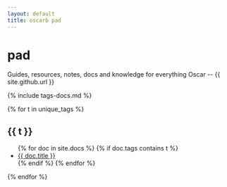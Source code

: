 ```yaml
---
layout: default
title: oscarb pad
---
```


# pad
Guides, resources, notes, docs and knowledge for everything Oscar -- {{ site.github.url }}

{% include tags-docs.md %}

{% for t in unique_tags %}
<h2>{{ t }}</h2>

<ul>
{% for doc in site.docs %}
{% if doc.tags contains t %}
<li><a href=".{{ doc.url }}">{{ doc.title }}</a></li>
{% endif %}
{% endfor %}
</ul>

{% endfor %}

